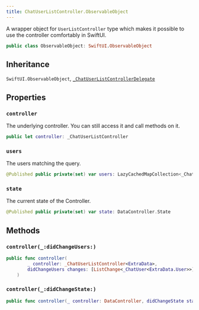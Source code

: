 ```yaml
---
title: ChatUserListController.ObservableObject
---
```


A wrapper object for `UserListController` type which makes it possible to use the controller comfortably in SwiftUI.

``` swift
public class ObservableObject: SwiftUI.ObservableObject 
```

## Inheritance

`SwiftUI.ObservableObject`, [`_ChatUserListControllerDelegate`](chat-user-list-controller-delegate.md)

## Properties

### `controller`

The underlying controller. You can still access it and call methods on it.

``` swift
public let controller: _ChatUserListController
```

### `users`

The users matching the query.

``` swift
@Published public private(set) var users: LazyCachedMapCollection<_ChatUser<ExtraData.User>> = []
```

### `state`

The current state of the Controller.

``` swift
@Published public private(set) var state: DataController.State
```

## Methods

### `controller(_:didChangeUsers:)`

``` swift
public func controller(
        _ controller: _ChatUserListController<ExtraData>,
        didChangeUsers changes: [ListChange<_ChatUser<ExtraData.User>>]
    ) 
```

### `controller(_:didChangeState:)`

``` swift
public func controller(_ controller: DataController, didChangeState state: DataController.State) 
```
